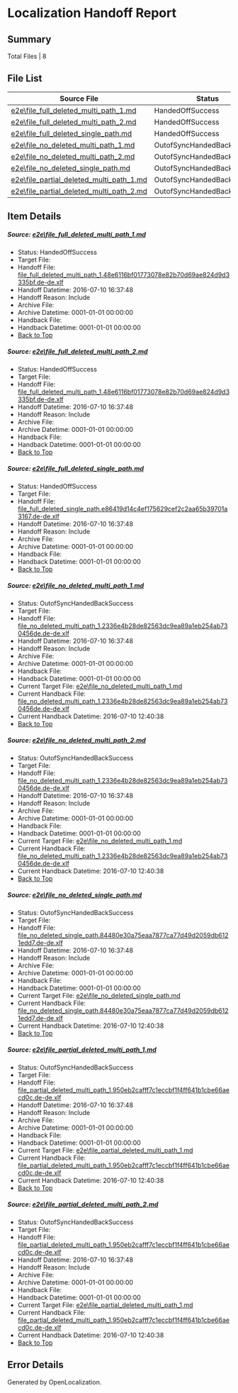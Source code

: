# <a name='report-top'></a> Localization Handoff Report

## Summary
 Total Files | 8

## File List
 Source File | Status | Details 
 ----------- | ------ | ------- 
 [e2e\file_full_deleted_multi_path_1.md](https://github.com/OpenLocalizationTestOrg/oltest/blob/0c12521cd9590ffd4e3ad06c9ed346f972a1ec61/e2e/file_full_deleted_multi_path_1.md) | HandedOffSuccess | [Details](#f4d406358e7ef727dea91ef05fc0dc8f31e40a141)
 [e2e\file_full_deleted_multi_path_2.md](https://github.com/OpenLocalizationTestOrg/oltest/blob/0c12521cd9590ffd4e3ad06c9ed346f972a1ec61/e2e/file_full_deleted_multi_path_2.md) | HandedOffSuccess | [Details](#f4d406358e7ef727dea91ef05fc0dc8f31e40a142)
 [e2e\file_full_deleted_single_path.md](https://github.com/OpenLocalizationTestOrg/oltest/blob/0c12521cd9590ffd4e3ad06c9ed346f972a1ec61/e2e/file_full_deleted_single_path.md) | HandedOffSuccess | [Details](#1ef7df4ea6ff93e1416526e91e518061281f9f6e3)
 [e2e\file_no_deleted_multi_path_1.md](https://github.com/OpenLocalizationTestOrg/oltest/blob/0c12521cd9590ffd4e3ad06c9ed346f972a1ec61/e2e/file_no_deleted_multi_path_1.md) | OutofSyncHandedBackSuccess | [Details](#6123673cb27b54265d2f80570e0cae4795bb855d4)
 [e2e\file_no_deleted_multi_path_2.md](https://github.com/OpenLocalizationTestOrg/oltest/blob/0c12521cd9590ffd4e3ad06c9ed346f972a1ec61/e2e/file_no_deleted_multi_path_2.md) | OutofSyncHandedBackSuccess | [Details](#6123673cb27b54265d2f80570e0cae4795bb855d5)
 [e2e\file_no_deleted_single_path.md](https://github.com/OpenLocalizationTestOrg/oltest/blob/0c12521cd9590ffd4e3ad06c9ed346f972a1ec61/e2e/file_no_deleted_single_path.md) | OutofSyncHandedBackSuccess | [Details](#df67120be469fc966b9980e39e422164e2b545d16)
 [e2e\file_partial_deleted_multi_path_1.md](https://github.com/OpenLocalizationTestOrg/oltest/blob/0c12521cd9590ffd4e3ad06c9ed346f972a1ec61/e2e/file_partial_deleted_multi_path_1.md) | OutofSyncHandedBackSuccess | [Details](#651a793deeb1057dae053c36ebc2f454aa5e6a227)
 [e2e\file_partial_deleted_multi_path_2.md](https://github.com/OpenLocalizationTestOrg/oltest/blob/0c12521cd9590ffd4e3ad06c9ed346f972a1ec61/e2e/file_partial_deleted_multi_path_2.md) | OutofSyncHandedBackSuccess | [Details](#651a793deeb1057dae053c36ebc2f454aa5e6a228)

## Item Details
##### <a name='f4d406358e7ef727dea91ef05fc0dc8f31e40a141'></a> Source: [e2e\file_full_deleted_multi_path_1.md](https://github.com/OpenLocalizationTestOrg/oltest/blob/0c12521cd9590ffd4e3ad06c9ed346f972a1ec61/e2e/file_full_deleted_multi_path_1.md)
* Status: HandedOffSuccess
* Target File: 
* Handoff File: [file_full_deleted_multi_path_1.48e6116bf01773078e82b70d69ae824d9d3335bf.de-de.xlf](https://github.com/OpenLocalizationTestOrg/olhandoff-e2e/blob/04069119d5628d73b73aa57d59b74960a5e07e73/ol-handoff/OpenLocalizationTestOrg/oltest-dede-fly/ci/mt/file_full_deleted_multi_path_1.48e6116bf01773078e82b70d69ae824d9d3335bf.de-de.xlf)
* Handoff Datetime: 2016-07-10 16:37:48
* Handoff Reason: Include
* Archive File: 
* Archive Datetime: 0001-01-01 00:00:00
* Handback File: 
* Handback Datetime: 0001-01-01 00:00:00
* [Back to Top](#report-top)

##### <a name='f4d406358e7ef727dea91ef05fc0dc8f31e40a142'></a> Source: [e2e\file_full_deleted_multi_path_2.md](https://github.com/OpenLocalizationTestOrg/oltest/blob/0c12521cd9590ffd4e3ad06c9ed346f972a1ec61/e2e/file_full_deleted_multi_path_2.md)
* Status: HandedOffSuccess
* Target File: 
* Handoff File: [file_full_deleted_multi_path_1.48e6116bf01773078e82b70d69ae824d9d3335bf.de-de.xlf](https://github.com/OpenLocalizationTestOrg/olhandoff-e2e/blob/04069119d5628d73b73aa57d59b74960a5e07e73/ol-handoff/OpenLocalizationTestOrg/oltest-dede-fly/ci/mt/file_full_deleted_multi_path_1.48e6116bf01773078e82b70d69ae824d9d3335bf.de-de.xlf)
* Handoff Datetime: 2016-07-10 16:37:48
* Handoff Reason: Include
* Archive File: 
* Archive Datetime: 0001-01-01 00:00:00
* Handback File: 
* Handback Datetime: 0001-01-01 00:00:00
* [Back to Top](#report-top)

##### <a name='1ef7df4ea6ff93e1416526e91e518061281f9f6e3'></a> Source: [e2e\file_full_deleted_single_path.md](https://github.com/OpenLocalizationTestOrg/oltest/blob/0c12521cd9590ffd4e3ad06c9ed346f972a1ec61/e2e/file_full_deleted_single_path.md)
* Status: HandedOffSuccess
* Target File: 
* Handoff File: [file_full_deleted_single_path.e86419d14c4ef175629cef2c2aa65b39701a3167.de-de.xlf](https://github.com/OpenLocalizationTestOrg/olhandoff-e2e/blob/04069119d5628d73b73aa57d59b74960a5e07e73/ol-handoff/OpenLocalizationTestOrg/oltest-dede-fly/ci/mt/file_full_deleted_single_path.e86419d14c4ef175629cef2c2aa65b39701a3167.de-de.xlf)
* Handoff Datetime: 2016-07-10 16:37:48
* Handoff Reason: Include
* Archive File: 
* Archive Datetime: 0001-01-01 00:00:00
* Handback File: 
* Handback Datetime: 0001-01-01 00:00:00
* [Back to Top](#report-top)

##### <a name='6123673cb27b54265d2f80570e0cae4795bb855d4'></a> Source: [e2e\file_no_deleted_multi_path_1.md](https://github.com/OpenLocalizationTestOrg/oltest/blob/0c12521cd9590ffd4e3ad06c9ed346f972a1ec61/e2e/file_no_deleted_multi_path_1.md)
* Status: OutofSyncHandedBackSuccess
* Target File: 
* Handoff File: [file_no_deleted_multi_path_1.2336e4b28de82563dc9ea89a1eb254ab730456de.de-de.xlf](https://github.com/OpenLocalizationTestOrg/olhandoff-e2e/blob/04069119d5628d73b73aa57d59b74960a5e07e73/ol-handoff/OpenLocalizationTestOrg/oltest-dede-fly/ci/mt/file_no_deleted_multi_path_1.2336e4b28de82563dc9ea89a1eb254ab730456de.de-de.xlf)
* Handoff Datetime: 2016-07-10 16:37:48
* Handoff Reason: Include
* Archive File: 
* Archive Datetime: 0001-01-01 00:00:00
* Handback File: 
* Handback Datetime: 0001-01-01 00:00:00
* Current Target File: [e2e\file_no_deleted_multi_path_1.md](https://github.com/OpenLocalizationTestOrg/oltest-dede-fly/blob/44a8ed05cf7d8ec9841d3fa713c3be84de25aca3/e2e/file_no_deleted_multi_path_1.md)
* Current Handback File: [file_no_deleted_multi_path_1.2336e4b28de82563dc9ea89a1eb254ab730456de.de-de.xlf](https://github.com/OpenLocalizationTestOrg/olhandback-e2e/blob/639ac4deee0be5f5c25f9dbe0ae26407020680fb/ol-handback/OpenLocalizationTestOrg/oltest-dede-fly/ci/mt/file_no_deleted_multi_path_1.2336e4b28de82563dc9ea89a1eb254ab730456de.de-de.xlf)
* Current Handback Datetime: 2016-07-10 12:40:38
* [Back to Top](#report-top)

##### <a name='6123673cb27b54265d2f80570e0cae4795bb855d5'></a> Source: [e2e\file_no_deleted_multi_path_2.md](https://github.com/OpenLocalizationTestOrg/oltest/blob/0c12521cd9590ffd4e3ad06c9ed346f972a1ec61/e2e/file_no_deleted_multi_path_2.md)
* Status: OutofSyncHandedBackSuccess
* Target File: 
* Handoff File: [file_no_deleted_multi_path_1.2336e4b28de82563dc9ea89a1eb254ab730456de.de-de.xlf](https://github.com/OpenLocalizationTestOrg/olhandoff-e2e/blob/04069119d5628d73b73aa57d59b74960a5e07e73/ol-handoff/OpenLocalizationTestOrg/oltest-dede-fly/ci/mt/file_no_deleted_multi_path_1.2336e4b28de82563dc9ea89a1eb254ab730456de.de-de.xlf)
* Handoff Datetime: 2016-07-10 16:37:48
* Handoff Reason: Include
* Archive File: 
* Archive Datetime: 0001-01-01 00:00:00
* Handback File: 
* Handback Datetime: 0001-01-01 00:00:00
* Current Target File: [e2e\file_no_deleted_multi_path_1.md](https://github.com/OpenLocalizationTestOrg/oltest-dede-fly/blob/44a8ed05cf7d8ec9841d3fa713c3be84de25aca3/e2e/file_no_deleted_multi_path_1.md)
* Current Handback File: [file_no_deleted_multi_path_1.2336e4b28de82563dc9ea89a1eb254ab730456de.de-de.xlf](https://github.com/OpenLocalizationTestOrg/olhandback-e2e/blob/639ac4deee0be5f5c25f9dbe0ae26407020680fb/ol-handback/OpenLocalizationTestOrg/oltest-dede-fly/ci/mt/file_no_deleted_multi_path_1.2336e4b28de82563dc9ea89a1eb254ab730456de.de-de.xlf)
* Current Handback Datetime: 2016-07-10 12:40:38
* [Back to Top](#report-top)

##### <a name='df67120be469fc966b9980e39e422164e2b545d16'></a> Source: [e2e\file_no_deleted_single_path.md](https://github.com/OpenLocalizationTestOrg/oltest/blob/0c12521cd9590ffd4e3ad06c9ed346f972a1ec61/e2e/file_no_deleted_single_path.md)
* Status: OutofSyncHandedBackSuccess
* Target File: 
* Handoff File: [file_no_deleted_single_path.84480e30a75eaa7877ca77d49d2059db6121edd7.de-de.xlf](https://github.com/OpenLocalizationTestOrg/olhandoff-e2e/blob/04069119d5628d73b73aa57d59b74960a5e07e73/ol-handoff/OpenLocalizationTestOrg/oltest-dede-fly/ci/mt/file_no_deleted_single_path.84480e30a75eaa7877ca77d49d2059db6121edd7.de-de.xlf)
* Handoff Datetime: 2016-07-10 16:37:48
* Handoff Reason: Include
* Archive File: 
* Archive Datetime: 0001-01-01 00:00:00
* Handback File: 
* Handback Datetime: 0001-01-01 00:00:00
* Current Target File: [e2e\file_no_deleted_single_path.md](https://github.com/OpenLocalizationTestOrg/oltest-dede-fly/blob/44a8ed05cf7d8ec9841d3fa713c3be84de25aca3/e2e/file_no_deleted_single_path.md)
* Current Handback File: [file_no_deleted_single_path.84480e30a75eaa7877ca77d49d2059db6121edd7.de-de.xlf](https://github.com/OpenLocalizationTestOrg/olhandback-e2e/blob/639ac4deee0be5f5c25f9dbe0ae26407020680fb/ol-handback/OpenLocalizationTestOrg/oltest-dede-fly/ci/mt/file_no_deleted_single_path.84480e30a75eaa7877ca77d49d2059db6121edd7.de-de.xlf)
* Current Handback Datetime: 2016-07-10 12:40:38
* [Back to Top](#report-top)

##### <a name='651a793deeb1057dae053c36ebc2f454aa5e6a227'></a> Source: [e2e\file_partial_deleted_multi_path_1.md](https://github.com/OpenLocalizationTestOrg/oltest/blob/0c12521cd9590ffd4e3ad06c9ed346f972a1ec61/e2e/file_partial_deleted_multi_path_1.md)
* Status: OutofSyncHandedBackSuccess
* Target File: 
* Handoff File: [file_partial_deleted_multi_path_1.950eb2cafff7c1eccbf1f4ff641b1cbe66aecd0c.de-de.xlf](https://github.com/OpenLocalizationTestOrg/olhandoff-e2e/blob/04069119d5628d73b73aa57d59b74960a5e07e73/ol-handoff/OpenLocalizationTestOrg/oltest-dede-fly/ci/mt/file_partial_deleted_multi_path_1.950eb2cafff7c1eccbf1f4ff641b1cbe66aecd0c.de-de.xlf)
* Handoff Datetime: 2016-07-10 16:37:48
* Handoff Reason: Include
* Archive File: 
* Archive Datetime: 0001-01-01 00:00:00
* Handback File: 
* Handback Datetime: 0001-01-01 00:00:00
* Current Target File: [e2e\file_partial_deleted_multi_path_1.md](https://github.com/OpenLocalizationTestOrg/oltest-dede-fly/blob/44a8ed05cf7d8ec9841d3fa713c3be84de25aca3/e2e/file_partial_deleted_multi_path_1.md)
* Current Handback File: [file_partial_deleted_multi_path_1.950eb2cafff7c1eccbf1f4ff641b1cbe66aecd0c.de-de.xlf](https://github.com/OpenLocalizationTestOrg/olhandback-e2e/blob/639ac4deee0be5f5c25f9dbe0ae26407020680fb/ol-handback/OpenLocalizationTestOrg/oltest-dede-fly/ci/mt/file_partial_deleted_multi_path_1.950eb2cafff7c1eccbf1f4ff641b1cbe66aecd0c.de-de.xlf)
* Current Handback Datetime: 2016-07-10 12:40:38
* [Back to Top](#report-top)

##### <a name='651a793deeb1057dae053c36ebc2f454aa5e6a228'></a> Source: [e2e\file_partial_deleted_multi_path_2.md](https://github.com/OpenLocalizationTestOrg/oltest/blob/0c12521cd9590ffd4e3ad06c9ed346f972a1ec61/e2e/file_partial_deleted_multi_path_2.md)
* Status: OutofSyncHandedBackSuccess
* Target File: 
* Handoff File: [file_partial_deleted_multi_path_1.950eb2cafff7c1eccbf1f4ff641b1cbe66aecd0c.de-de.xlf](https://github.com/OpenLocalizationTestOrg/olhandoff-e2e/blob/04069119d5628d73b73aa57d59b74960a5e07e73/ol-handoff/OpenLocalizationTestOrg/oltest-dede-fly/ci/mt/file_partial_deleted_multi_path_1.950eb2cafff7c1eccbf1f4ff641b1cbe66aecd0c.de-de.xlf)
* Handoff Datetime: 2016-07-10 16:37:48
* Handoff Reason: Include
* Archive File: 
* Archive Datetime: 0001-01-01 00:00:00
* Handback File: 
* Handback Datetime: 0001-01-01 00:00:00
* Current Target File: [e2e\file_partial_deleted_multi_path_1.md](https://github.com/OpenLocalizationTestOrg/oltest-dede-fly/blob/44a8ed05cf7d8ec9841d3fa713c3be84de25aca3/e2e/file_partial_deleted_multi_path_1.md)
* Current Handback File: [file_partial_deleted_multi_path_1.950eb2cafff7c1eccbf1f4ff641b1cbe66aecd0c.de-de.xlf](https://github.com/OpenLocalizationTestOrg/olhandback-e2e/blob/639ac4deee0be5f5c25f9dbe0ae26407020680fb/ol-handback/OpenLocalizationTestOrg/oltest-dede-fly/ci/mt/file_partial_deleted_multi_path_1.950eb2cafff7c1eccbf1f4ff641b1cbe66aecd0c.de-de.xlf)
* Current Handback Datetime: 2016-07-10 12:40:38
* [Back to Top](#report-top)


## Error Details

Generated by OpenLocalization.
